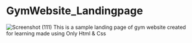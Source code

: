 # GymWebsite_Landingpage
![Screenshot (111)](https://user-images.githubusercontent.com/87525399/184591345-650f0a23-e9b9-4d75-83ed-4b82c4d9d0df.png)
This is a sample landing page of gym website created for learning made using Only Html & Css 
